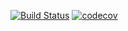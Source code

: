 [![Build Status](https://travis-ci.org/httpoz/lock.svg)](https://travis-ci.org/httpoz/lock)
[![codecov](https://codecov.io/gh/httpoz/lock/branch/master/graph/badge.svg)](https://codecov.io/gh/httpoz/lock)